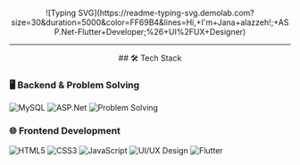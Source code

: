 <p align="center"> ![Typing SVG](https://readme-typing-svg.demolab.com?size=30&duration=5000&color=FF69B4&lines=Hi,+I'm+Jana+alazzeh!;+ASP.Net-Flutter+Developer;%26+UI%2FUX+Designer)</P>

---------------------------------------------------------------------------------------------------------------------------------------------------------------------------------------------------------------
<p align="center">
## 🛠️ Tech Stack

### 🖥️ Backend & Problem Solving
![MySQL](https://img.shields.io/badge/MySQL-005C84?style=for-the-badge&logo=mysql&logoColor=white)
![ASP.Net](https://img.shields.io/badge/ASP.Net-512BD4?style=for-the-badge&logo=dot-net&logoColor=white)
![Problem Solving](https://img.shields.io/badge/Problem_Solving-F0DB4F?style=for-the-badge&logo=hackerrank&logoColor=black)

### 🌐 Frontend Development
![HTML5](https://img.shields.io/badge/HTML5-E34F26?style=for-the-badge&logo=html5&logoColor=white)
![CSS3](https://img.shields.io/badge/CSS3-1572B6?style=for-the-badge&logo=css3&logoColor=white)
![JavaScript](https://img.shields.io/badge/JavaScript-F7DF1E?style=for-the-badge&logo=javascript&logoColor=black)
![UI/UX Design](https://img.shields.io/badge/UI%2FUX-Design-FF69B4?style=for-the-badge&logo=figma&logoColor=white)
![Flutter](https://img.shields.io/badge/Flutter-02569B?style=for-the-badge&logo=flutter&logoColor=white)

</P>
